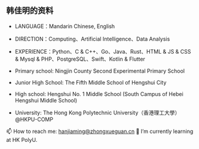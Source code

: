 ## 韩佳明的资料

* LANGUAGE：Mandarin Chinese, English
* DIRECTION：Computing、Artificial Intelligence、Data Analysis
* EXPERIENCE：Python、C & C++、Go、Java、Rust、HTML & JS & CSS & Mysql & PHP、PostgreSQL、Swift、Kotlin & Flutter


* Primary school: Ningjin County Second Experimental Primary School 
* Junior High School: The Fifth Middle School of Hengshui City 
* High school: Hengshui No. 1 Middle School (South Campus of Hebei Hengshui Middle School) 
* University: The Hong Kong Polytechnic University（香港理工大學）@HKPU-COMP

📫 How to reach me: hanjiaming@zhongxueguan.cn
🌱 I’m currently learning at HK PolyU.

<!--
**guomaimang/guomaimang** is a ✨ _special_ ✨ repository because its `README.md` (this file) appears on your GitHub profile.

Here are some ideas to get you started:

- 🔭 I’m currently working on ...
- 🌱 I’m currently learning ...
- 👯 I’m looking to collaborate on ...
- 🤔 I’m looking for help with ...
- 💬 Ask me about ...
- 📫 How to reach me: ...
- 😄 Pronouns: ...
- ⚡ Fun fact: ...






-->
